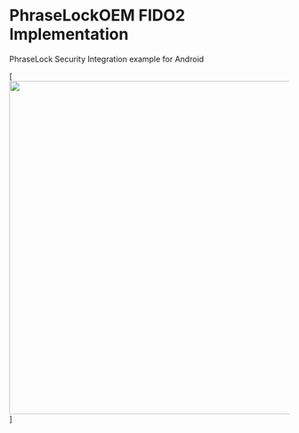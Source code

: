 # PhraseLockOEM FIDO2 Implementation
PhraseLock Security Integration example for Android

[<img src="https://ipoxo.com/wp_ipx/postimg/oem/OEM_Blockdiagramm.png" width="600">]
